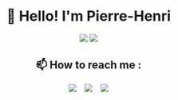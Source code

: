 <h1 align="center">👋 Hello! I'm Pierre-Henri</h3>

<div align="center">
  <img src="https://readme.phbasin.vercel.app/api?username=PHBasin&hide_border=true&hide=stars&title_color=000000&show_icons=true&icon_color=000000">
  <img src="https://readme.phbasin.vercel.app/api/top-langs/?username=PHBasin&hide_border=true&layout=compact&title_color=000000">
</div>

<div align="center">
  <h2> 📫 How to reach me :</h2>
  <p>
    <a href="https://www.linkedin.com/in/pierrehenribasin/"><img src="https://img.shields.io/badge/linkedin-%230077B5.svg?&style=for-the-badge&logo=linkedin&logoColor=white"></a>&nbsp&nbsp&nbsp
    <a href="mailto:basinpierrehenri@gmail.com"><img src="https://img.shields.io/badge/gmail-D14836?&style=for-the-badge&logo=gmail&logoColor=white" /></a>&nbsp&nbsp&nbsp
    <a href="https://www.messenger.com/t/pierrehenribasin"><img src="https://img.shields.io/badge/messenger-00B2FF?&style=for-the-badge&logo=messenger&logoColor=white"></a>
  </p>
</div>
